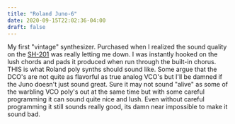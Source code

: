 ```yaml
---
title: "Roland Juno-6"
date: 2020-09-15T22:02:36-04:00
draft: false
---
```


My first "vintage" synthesizer. Purchased when I realized the sound quality on the [SH-201](/synthesizers/roland/sh201) was really letting me down. I was instantly hooked on the lush chords and pads it produced when run through the built-in chorus. THIS is what Roland poly synths should sound like. Some argue that the DCO's are not quite as flavorful as true analog VCO's but I'll be damned if the Juno doesn't just sound great. Sure it may not sound "alive" as some of the warbling VCO poly's out at the same time but with some careful programming it can sound quite nice and lush. Even without careful programming it still sounds really good, its damn near impossible to make it sound bad.